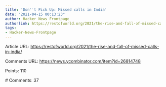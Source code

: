 ```yaml
---
title: 'Don''t Pick Up: Missed calls in India'
date: "2021-04-15 00:13:23"
author: Hacker News Frontpage
authorlink: https://restofworld.org/2021/the-rise-and-fall-of-missed-calls-in-india/
tags:
- Hacker-News-Frontpage
---
```


<p>Article URL: <a href="https://restofworld.org/2021/the-rise-and-fall-of-missed-calls-in-india/">https://restofworld.org/2021/the-rise-and-fall-of-missed-calls-in-india/</a></p>
<p>Comments URL: <a href="https://news.ycombinator.com/item?id=26814748">https://news.ycombinator.com/item?id=26814748</a></p>
<p>Points: 110</p>
<p># Comments: 37</p>
